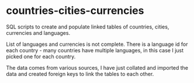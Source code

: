 # countries-cities-currencies
SQL scripts to create and populate linked tables of countries, cities, currencies and languages. 

List of languages and currencies is not complete. There is a language id for each country - many countries have multiple languages, in this case I just picked one for each country.

The data comes from various sources, I have just collated and imported the data and created foreign keys to link the tables to each other.
